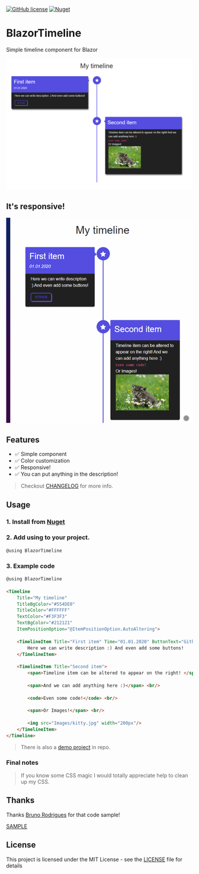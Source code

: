 [![GitHub license](https://img.shields.io/github/license/Morasiu/BlazorTimeline)](https://github.com/Morasiu/BlazorTimeline/blob/master/LICENSE)
[![Nuget](https://img.shields.io/nuget/v/BlazorTimeline)](https://www.nuget.org/packages/BlazorTimeline/)


# BlazorTimeline
Simple timeline component for Blazor

![Main image](Images/Main.png)

## It's responsive!

![Responsive GIF](Images/Responsive.gif)

## Features

* ✅ Simple component
* ✅ Color customization
* ✅ Responsive!
* ✅ You can put anything in the description!

> Checkout [CHANGELOG](CHANGELOG.md) for more info.

## Usage

### 1. Install from [Nuget](https://www.nuget.org/packages/BlazorTimeline/)

### 2. Add using to your project.

```html
@using BlazorTimeline
```

### 3. Example code
```html
@using BlazorTimeline

<Timeline
    Title="My timeline"
    TitleBgColor="#554DE0"
    TitleColor="#FFFFFF"
    TextColor="#F3F3F3"
    TextBgColor="#212121"
    ItemPositionOption="@ItemPositionOption.AutoAltering">
    
    <TimelineItem Title="First item" Time="01.01.2020" ButtonText="Github" Link="https://github.com/">
        Here we can write description :) And even add some buttons!
    </TimelineItem>

    <TimelineItem Title="Second item">
        <span>Timeline item can be altered to appear on the right! </span>

        <span>And we can add anything here :)</span> <br/>

        <code>Even some code!</code> <br/>

        <span>Or Images!</span> <br/>

        <img src="Images/kitty.jpg" width="200px"/>
    </TimelineItem>
</Timeline>
```

> There is also a [demo project](https://github.com/Morasiu/BlazorTimeline/tree/master/BlazorTimeline/Demo) in repo.

### Final notes

> If you know some CSS magic I would totally appreciate help to clean up my CSS.



## Thanks

Thanks [Bruno Rodrigues](https://github.com/itbruno) for that code sample! 

[SAMPLE](https://codepen.io/itbruno/pen/KwarLp/?editors=1100)

## License

This project is licensed under the MIT License - see the [LICENSE](LICENSE) file for details
